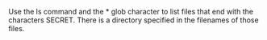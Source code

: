 Use the ls command and the * glob character to list files that end with the
characters SECRET. There is a directory specified in the filenames of those
files.
